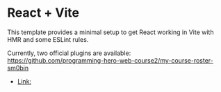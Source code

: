 # React + Vite

This template provides a minimal setup to get React working in Vite with HMR and some ESLint rules.

Currently, two official plugins are available:
https://github.com/programming-hero-web-course2/my-course-roster-sm0bin

- [Link:](https://github.com/programming-hero-web-course2/my-course-roster-sm0bin)
